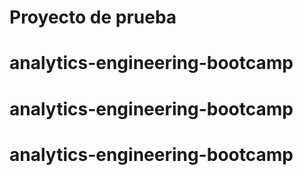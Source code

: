 # Proyecto de prueba
# analytics-engineering-bootcamp
# analytics-engineering-bootcamp
# analytics-engineering-bootcamp
